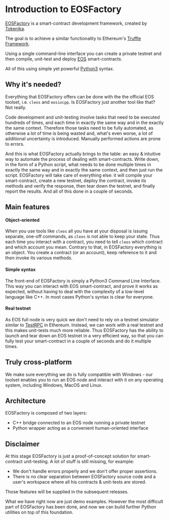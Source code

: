 # Introduction to EOSFactory

[EOSFactory](https://github.com/tokenika/eosfactory) is a smart-contract development framework, created by [Tokenika](https://tokenika.io).

The goal is to achieve a similar functionality to Ethereum's [Truffle Framework](http://truffleframework.com/).

Using a single command-line interface you can create a private testnet and then compile, unit-test and deploy [EOS](https://eos.io/) smart-contracts.

All of this using simple yet powerful [Python3](https://www.python.org/) syntax.

## Why it's needed?

Everything that EOSFactory offers can be done with the the official EOS toolset, i.e. `cleos` and `eosiocpp`. Is EOSFactory just another tool like that? Not really.

Code development and unit-testing involve tasks that need to be executed hundreds of times, and each time in exactly the same way and in the exactly the same context. Therefore those tasks need to be fully automated, as otherwise a lot of time is being wasted and, what's even worse, a lot of additional uncertainty is introduced. Manually performed actions are prone to errors.

And this is what EOSFactory actually brings to the table: an easy & intuitive way to automate the process of dealing with smart-contracts. Write down, in the form of a Python script, what needs to be done multiple times in exactly the same way and in exactly the same context, and then just run the script. EOSFactory will take care of everything else: it will compile your smart-contract, create a new testnet, deploy the contract, invoke its methods and verify the response, then tear down the testnet, and finally report the results. And all of this done in a couple of seconds.

## Main features

#### Object-oriented

When you use tools like `cleos` all you have at your disposal is issuing separate, one-off commands, as `cleos` is not able to keep your state. Thus each time you interact with a contract, you need to tell `cleos` which contract and which account you mean. Contrary to that, in EOSFactory everything is an object. You create a contract (or an account), keep reference to it and then invoke its various methods.

#### Simple syntax

The front-end of EOSFactory is simply a Python3 Command Line Interface. This way you can interact with EOS smart-contract, and prove it works as expected, without having to deal with the complexity of a low-level language like C++. In most cases Python's syntax is clear for everyone.

#### Real testnet

As EOS full node is very quick we don't need to rely on a testnet simulator similar to [TestRPC](https://github.com/trufflesuite/ganache-cli) in Ethereum. Instead, we can work with a real testnet and this makes unit-tests much more reliable. Thus EOSFactory has the ability to launch and tear down an EOS testnet in a very efficient way, so that you can fully test your smart-contract in a couple of seconds and do it multiple times.

## Truly cross-platform

We make sure everything we do is fully compatible with Windows - our toolset enables you to run an EOS node and interact with it on any operating system, including Windows, MacOS and Linux.

## Architecture

EOSFactory is composed of two layers:

- C++ bridge connected to an EOS node running a private testnet
- Python wrapper acting as a convenient human-oriented interface

## Disclaimer

At this stage EOSFactory is just a proof-of-concept solution for smart-contract unit-testing. A lot of stuff is still missing, for example:

* We don't handle errors properly and we don't offer proper assertions. 
* There is no clear separation between EOSFactory source code and a user's workspace where all his contracts & unit-tests are stored.

Those features will be supplied in the subsequent releases.

What we have right now are just demo examples. However the most difficult part of EOSFactory has been done, and now we can build further Python utilities on top of this foundation.

